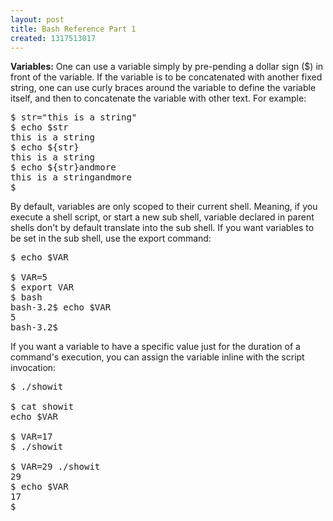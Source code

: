 ```yaml
---
layout: post
title: Bash Reference Part 1
created: 1317513017
---
```

<strong>Variables:</strong> 
One can use a variable simply by pre-pending a dollar sign ($) in front of the variable. If the variable is to be concatenated with another fixed string, one can use curly braces around the variable to define the variable itself, and then to concatenate the variable with other text. For example:

<pre class="brush: bash;">
$ str="this is a string"
$ echo $str
this is a string
$ echo ${str}
this is a string
$ echo ${str}andmore
this is a stringandmore
$ 
</pre>

By default, variables are only scoped to their current shell. Meaning, if you execute a shell script, or start a new sub shell, variable declared in parent shells don't by default translate into the sub shell. If you want variables to be set in the sub shell, use the export command:

<pre class="brush: bash;">
$ echo $VAR

$ VAR=5
$ export VAR
$ bash
bash-3.2$ echo $VAR
5
bash-3.2$ 
</pre>

If you want a variable to have a specific value just for the duration of a command's execution, you can assign the variable inline with the script invocation:

<pre class="brush: bash;">
$ ./showit

$ cat showit
echo $VAR

$ VAR=17
$ ./showit

$ VAR=29 ./showit
29
$ echo $VAR
17
$ 

</pre>
